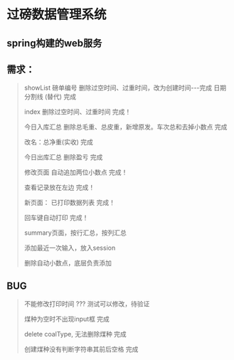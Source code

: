 # 过磅数据管理系统

## spring构建的web服务

## 需求：

> showList 磅单编号 删除过空时间、过重时间，改为创建时间---完成 日期分割线 (替代)      完成
> 
> index 删除过空时间、过重时间     完成！
> 
> 今日入库汇总 删除总毛重、总皮重，新增原发。车次总和去掉小数点   完成
> 
> 改名：总净重(实收)        完成
> 
> 今日出库汇总 删除盈亏       完成
> 
> 修改页面 自动追加两位小数点    完成！
> 
> 查看记录放在左边              完成！
> 
> 新页面： 已打印数据列表          完成！
> 
> 回车键自动打印                   完成！
> 
> summary页面，按行汇总，按列汇总
> 
> 添加最近一次输入，放入session
> 
> 删除自动小数点，底层负责添加

## BUG

> 不能修改打印时间                  ??? 测试可以修改，待验证
> 
> 煤种为空时不出现input框            完成
> 
> delete coalType, 无法删除煤种     完成
> 
> 创建煤种没有判断字符串其前后空格      完成
> 
